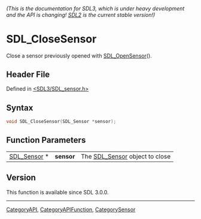 ###### (This is the documentation for SDL3, which is under heavy development and the API is changing! [SDL2](https://wiki.libsdl.org/SDL2/) is the current stable version!)
# SDL_CloseSensor

Close a sensor previously opened with [SDL_OpenSensor](SDL_OpenSensor)().

## Header File

Defined in [<SDL3/SDL_sensor.h>](https://github.com/libsdl-org/SDL/blob/main/include/SDL3/SDL_sensor.h)

## Syntax

```c
void SDL_CloseSensor(SDL_Sensor *sensor);
```

## Function Parameters

|                            |            |                                              |
| -------------------------- | ---------- | -------------------------------------------- |
| [SDL_Sensor](SDL_Sensor) * | **sensor** | The [SDL_Sensor](SDL_Sensor) object to close |

## Version

This function is available since SDL 3.0.0.

----
[CategoryAPI](CategoryAPI), [CategoryAPIFunction](CategoryAPIFunction), [CategorySensor](CategorySensor)

